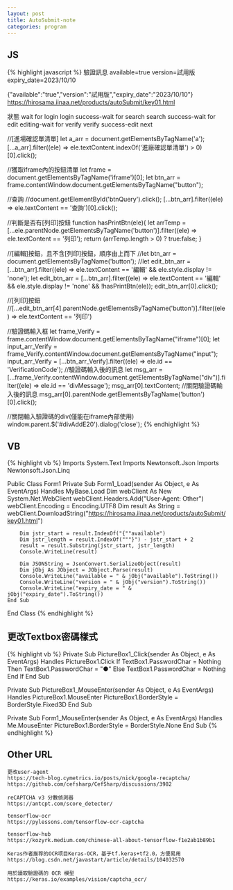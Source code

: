 ```yaml
---
layout: post
title: AutoSubmit-note
categories: program
---
```


## JS
{% highlight javascript %}
驗證訊息
available=true
version=試用版
expiry_date=2023/10/10

{"available":"true","version":"試用版","expiry_date":"2023/10/10"}
https://hirosama.iinaa.net/products/autoSubmit/key01.html


狀態
wait for login
login success-wait for search
search success-wait for edit
editing-wait for verify
verify success-edit next

//[進場確認單清單]
let a_arr = document.getElementsByTagName('a');
[...a_arr].filter((ele) => ele.textContent.indexOf('進廠確認單清單') > 0)[0].click();

//獲取iframe內的按鈕清單
let frame = document.getElementsByTagName('iframe')[0];
let btn_arr = frame.contentWindow.document.getElementsByTagName("button");

//查詢
//document.getElementById('btnQuery').click();
[...btn_arr].filter((ele) => ele.textContent == '查詢')[0].click();

//判斷是否有[列印]按鈕
function hasPrintBtn(ele){
    let arrTemp = [...ele.parentNode.getElementsByTagName('button')].filter((ele) => ele.textContent == '列印');
    return (arrTemp.length > 0) ? true:false;
}

//[編輯]按鈕，且不含[列印]按鈕，順序由上而下
//let btn_arr = document.getElementsByTagName('button');
//let edit_btn_arr = [...btn_arr].filter((ele) => ele.textContent == '編輯' && ele.style.display != 'none');
let edit_btn_arr = [...btn_arr].filter((ele) => ele.textContent == '編輯' && ele.style.display != 'none' && !hasPrintBtn(ele));
edit_btn_arr[0].click();

//[列印]按鈕
//[...edit_btn_arr[4].parentNode.getElementsByTagName('button')].filter((ele) => ele.textContent == '列印')


//驗證碼輸入框
let frame_Verify = frame.contentWindow.document.getElementsByTagName("iframe")[0];
let input_arr_Verify = frame_Verify.contentWindow.document.getElementsByTagName("input");
input_arr_Verify = [...btn_arr_Verify].filter((ele) => ele.id == 'VerificationCode');
//驗證碼輸入後的訊息
let msg_arr = [...frame_Verify.contentWindow.document.getElementsByTagName("div")].filter((ele) => ele.id == 'divMessage');
msg_arr[0].textContent;
//關閉驗證碼輸入後的訊息
msg_arr[0].parentNode.getElementsByTagName('button')[0].click();

//關閉輸入驗證碼的div(僅能在iframe內部使用)
window.parent.$('#divAddE20').dialog('close');
{% endhighlight %}

## VB
{% highlight vb %}
Imports System.Text
Imports Newtonsoft.Json
Imports Newtonsoft.Json.Linq

Public Class Form1
    Private Sub Form1_Load(sender As Object, e As EventArgs) Handles MyBase.Load
        Dim webClient As New System.Net.WebClient
        webClient.Headers.Add("User-Agent: Other")
        webClient.Encoding = Encoding.UTF8
        Dim result As String = webClient.DownloadString("https://hirosama.iinaa.net/products/autoSubmit/key01.html")

        Dim jstr_start = result.IndexOf("{""available")
        Dim jstr_length = result.IndexOf("""}") - jstr_start + 2
        result = result.Substring(jstr_start, jstr_length)
        Console.WriteLine(result)

        Dim JSONString = JsonConvert.SerializeObject(result)
        Dim jObj As JObject = JObject.Parse(result)
        Console.WriteLine("available = " & jObj("available").ToString())
        Console.WriteLine("version = " & jObj("version").ToString())
        Console.WriteLine("expiry_date = " & jObj("expiry_date").ToString())
    End Sub
End Class
{% endhighlight %}

## 更改Textbox密碼樣式
{% highlight vb %}
Private Sub PictureBox1_Click(sender As Object, e As EventArgs) Handles PictureBox1.Click
    If TextBox1.PasswordChar = Nothing Then
        TextBox1.PasswordChar = "●"
    Else
        TextBox1.PasswordChar = Nothing
    End If
End Sub

Private Sub PictureBox1_MouseEnter(sender As Object, e As EventArgs) Handles PictureBox1.MouseEnter
    PictureBox1.BorderStyle = BorderStyle.Fixed3D
End Sub

Private Sub Form1_MouseEnter(sender As Object, e As EventArgs) Handles Me.MouseEnter
    PictureBox1.BorderStyle = BorderStyle.None
End Sub
{% endhighlight %}

## Other URL
```
更改user-agent
https://tech-blog.cymetrics.io/posts/nick/google-recaptcha/
https://github.com/cefsharp/CefSharp/discussions/3982

reCAPTCHA v3 分數偵測器
https://antcpt.com/score_detector/

tensorflow-ocr
https://pylessons.com/tensorflow-ocr-captcha

tensorflow-hub
https://kozyrk.medium.com/chinese-all-about-tensorflow-f1e2ab1b89b1

Keras作者推荐的OCR项目Keras-OCR，基于tf.keras+tf2.0，方便易用
https://blog.csdn.net/javastart/article/details/104032570

用於讀取驗證碼的 OCR 模型
https://keras.io/examples/vision/captcha_ocr/
```

